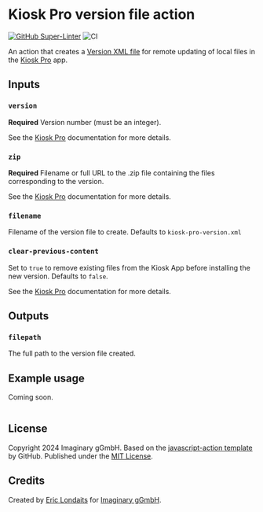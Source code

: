 # Kiosk Pro version file action

[![GitHub Super-Linter](https://github.com/actions/javascript-action/actions/workflows/linter.yml/badge.svg)](https://github.com/super-linter/super-linter)
![CI](https://github.com/actions/javascript-action/actions/workflows/ci.yml/badge.svg)

An action that creates a
[Version XML file](https://support.kioskgroup.com/article/1084-remote-update-of-local-files#xml)
for remote updating of local files in the
[Kiosk Pro](https://www.kioskgroup.com/pages/kiosk-pro-software) app.

## Inputs

### `version`

**Required** Version number (must be an integer).

See the
[Kiosk Pro](https://support.kioskgroup.com/article/1084-remote-update-of-local-files#xml)
documentation for more details.

### `zip`

**Required** Filename or full URL to the .zip file containing the files
corresponding to the version.

See the
[Kiosk Pro](https://support.kioskgroup.com/article/1084-remote-update-of-local-files#xml)
documentation for more details.

### `filename`

Filename of the version file to create. Defaults to `kiosk-pro-version.xml`

### `clear-previous-content`

Set to `true` to remove existing files from the Kiosk App before installing the
new version. Defaults to `false`.

See the
[Kiosk Pro](https://support.kioskgroup.com/article/1084-remote-update-of-local-files#xml)
documentation for more details.

## Outputs

### `filepath`

The full path to the version file created.

## Example usage

Coming soon.

```yaml

```

## License

Copyright 2024 Imaginary gGmbH. Based on the
[javascript-action template](https://github.com/actions/javascript-action) by
GitHub. Published under the [MIT License](LICENSE).

## Credits

Created by [Eric Londaits](https://github.com/elondaits) for
[Imaginary gGmbH](https://github.com/IMAGINARY/).
